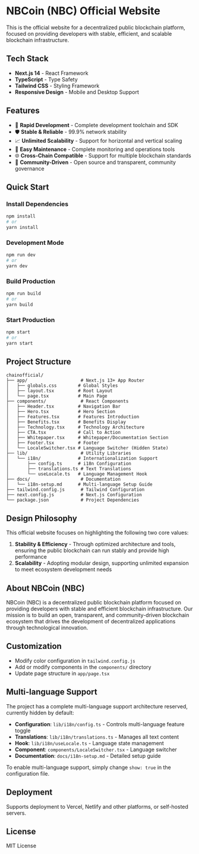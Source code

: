 # NBCoin (NBC) Official Website

This is the official website for a decentralized public blockchain platform, focused on providing developers with stable, efficient, and scalable blockchain infrastructure.

## Tech Stack

- **Next.js 14** - React Framework
- **TypeScript** - Type Safety
- **Tailwind CSS** - Styling Framework
- **Responsive Design** - Mobile and Desktop Support

## Features

- 🚀 **Rapid Development** - Complete development toolchain and SDK
- 🛡️ **Stable & Reliable** - 99.9% network stability
- 📈 **Unlimited Scalability** - Support for horizontal and vertical scaling
- 🔧 **Easy Maintenance** - Complete monitoring and operations tools
- 🌐 **Cross-Chain Compatible** - Support for multiple blockchain standards
- 💼 **Community-Driven** - Open source and transparent, community governance

## Quick Start

### Install Dependencies

```bash
npm install
# or
yarn install
```

### Development Mode

```bash
npm run dev
# or
yarn dev
```

### Build Production

```bash
npm run build
# or
yarn build
```

### Start Production

```bash
npm start
# or
yarn start
```

## Project Structure

```
chainofficial/
├── app/                    # Next.js 13+ App Router
│   ├── globals.css        # Global Styles
│   ├── layout.tsx         # Root Layout
│   └── page.tsx           # Main Page
├── components/             # React Components
│   ├── Header.tsx         # Navigation Bar
│   ├── Hero.tsx           # Hero Section
│   ├── Features.tsx       # Features Introduction
│   ├── Benefits.tsx       # Benefits Display
│   ├── Technology.tsx     # Technology Architecture
│   ├── CTA.tsx            # Call to Action
│   ├── Whitepaper.tsx     # Whitepaper/Documentation Section
│   ├── Footer.tsx         # Footer
│   └── LocaleSwitcher.tsx # Language Switcher (Hidden State)
├── lib/                    # Utility Libraries
│   └── i18n/              # Internationalization Support
│       ├── config.ts      # i18n Configuration
│       ├── translations.ts # Text Translations
│       └── useLocale.ts   # Language Management Hook
├── docs/                   # Documentation
│   └── i18n-setup.md      # Multi-language Setup Guide
├── tailwind.config.js      # Tailwind Configuration
├── next.config.js          # Next.js Configuration
└── package.json            # Project Dependencies
```

## Design Philosophy

This official website focuses on highlighting the following two core values:

1. **Stability & Efficiency** - Through optimized architecture and tools, ensuring the public blockchain can run stably and provide high performance
2. **Scalability** - Adopting modular design, supporting unlimited expansion to meet ecosystem development needs

## About NBCoin (NBC)

NBCoin (NBC) is a decentralized public blockchain platform focused on providing developers with stable and efficient blockchain infrastructure. Our mission is to build an open, transparent, and community-driven blockchain ecosystem that drives the development of decentralized applications through technological innovation.

## Customization

- Modify color configuration in `tailwind.config.js`
- Add or modify components in the `components/` directory
- Update page structure in `app/page.tsx`

## Multi-language Support

The project has a complete multi-language support architecture reserved, currently hidden by default:

- **Configuration**: `lib/i18n/config.ts` - Controls multi-language feature toggle
- **Translations**: `lib/i18n/translations.ts` - Manages all text content
- **Hook**: `lib/i18n/useLocale.ts` - Language state management
- **Component**: `components/LocaleSwitcher.tsx` - Language switcher
- **Documentation**: `docs/i18n-setup.md` - Detailed setup guide

To enable multi-language support, simply change `show: true` in the configuration file.

## Deployment

Supports deployment to Vercel, Netlify and other platforms, or self-hosted servers.

## License

MIT License